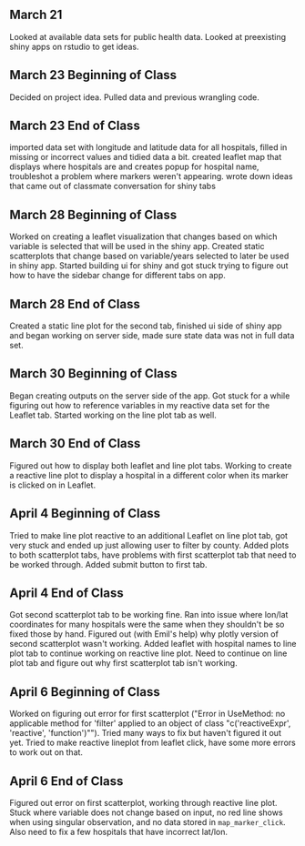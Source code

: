 ## March 21

Looked at available data sets for public health data. Looked at preexisting shiny apps on rstudio to get ideas.

## March 23 Beginning of Class

Decided on project idea. Pulled data and previous wrangling code.

## March 23 End of Class

imported data set with longitude and latitude data for all hospitals, filled in missing or incorrect values and tidied data a bit. created leaflet map that displays where hospitals are and creates popup for hospital name, troubleshot a problem where markers weren't appearing. wrote down ideas that came out of classmate conversation for shiny tabs

## March 28 Beginning of Class

Worked on creating a leaflet visualization that changes based on which variable is selected that will be used in the shiny app. Created static scatterplots that change based on variable/years selected to later be used in shiny app. Started building ui for shiny and got stuck trying to figure out how to have the sidebar change for different tabs on app.

## March 28 End of Class

Created a static line plot for the second tab, finished ui side of shiny app and began working on server side, made sure state data was not in full data set.

## March 30 Beginning of Class

Began creating outputs on the server side of the app. Got stuck for a while figuring out how to reference variables in my reactive data set for the Leaflet tab. Started working on the line plot tab as well.

## March 30 End of Class

Figured out how to display both leaflet and line plot tabs. Working to create a reactive line plot to display a hospital in a different color when its marker is clicked on in Leaflet.

## April 4 Beginning of Class

Tried to make line plot reactive to an additional Leaflet on line plot tab, got very stuck and ended up just allowing user to filter by county. Added plots to both scatterplot tabs, have problems with first scatterplot tab that need to be worked through. Added submit button to first tab.

## April 4 End of Class

Got second scatterplot tab to be working fine. Ran into issue where lon/lat coordinates for many hospitals were the same when they shouldn't be so fixed those by hand. Figured out (with Emil's help) why plotly version of second scatterplot wasn't working. Added leaflet with hospital names to line plot tab to continue working on reactive line plot. Need to continue on line plot tab and figure out why first scatterplot tab isn't working.

## April 6 Beginning of Class

Worked on figuring out error for first scatterplot ("Error in UseMethod: no applicable method for 'filter' applied to an object of class "c('reactiveExpr', 'reactive', 'function')""). Tried many ways to fix but haven't figured it out yet. Tried to make reactive lineplot from leaflet click, have some more errors to work out on that.

## April 6 End of Class

Figured out error on first scatterplot, working through reactive line plot. Stuck where variable does not change based on input, no red line shows when using singular observation, and no data stored in `map_marker_click`. Also need to fix a few hospitals that have incorrect lat/lon.
